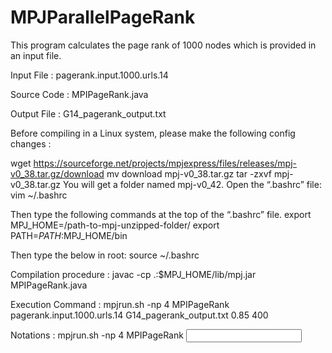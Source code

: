 # MPJParallelPageRank

This program calculates the page rank of 1000 nodes which is provided in an input file.

Input File : pagerank.input.1000.urls.14

Source Code : MPIPageRank.java

Output File : G14_pagerank_output.txt


Before compiling in a Linux system, please make the following config changes :

wget https://sourceforge.net/projects/mpjexpress/files/releases/mpj-v0_38.tar.gz/download 
mv download mpj-v0_38.tar.gz 
tar -zxvf mpj-v0_38.tar.gz
You will get a folder named mpj-v0_42. Open the “.bashrc” file:
vim ~/.bashrc

Then type the following commands at the top of the “.bashrc” file.
export MPJ_HOME=/path-to-mpj-unzipped-folder/ 
export PATH=$PATH:$MPJ_HOME/bin

Then type the below in root:
source ~/.bashrc


Compilation procedure : javac -cp .:$MPJ_HOME/lib/mpj.jar MPIPageRank.java

Execution Command : mpjrun.sh -np 4 MPIPageRank pagerank.input.1000.urls.14 G14_pagerank_output.txt 0.85 400

Notations : mpjrun.sh -np 4 MPIPageRank <input file name> <output file name> <damping factor> <no of iterations>





